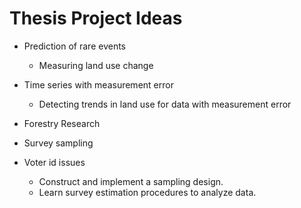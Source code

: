 # Thesis Project Ideas

* Prediction of rare events
    + Measuring land use change

* Time series with measurement error
    + Detecting trends in land use for data with measurement error

* Forestry Research

* Survey sampling

* Voter id issues
    + Construct and implement a sampling design.  
    + Learn survey estimation procedures to analyze data.
    
